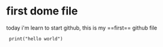 # first dome file

today i'm learn to start github, this is my ==first== github file


` print("hello world")`
